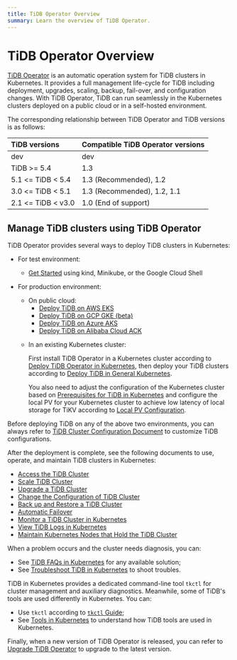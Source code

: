 ```yaml
---
title: TiDB Operator Overview
summary: Learn the overview of TiDB Operator.
---
```


# TiDB Operator Overview

[TiDB Operator](https://github.com/pingcap/tidb-operator) is an automatic operation system for TiDB clusters in Kubernetes. It provides a full management life-cycle for TiDB including deployment, upgrades, scaling, backup, fail-over, and configuration changes. With TiDB Operator, TiDB can run seamlessly in the Kubernetes clusters deployed on a public cloud or in a self-hosted environment.

The corresponding relationship between TiDB Operator and TiDB versions is as follows:

| TiDB versions | Compatible TiDB Operator versions |
|:---|:---|
| dev               | dev                 |
| TiDB >= 5.4       | 1.3                 |
| 5.1 <= TiDB < 5.4 | 1.3 (Recommended), 1.2      |
| 3.0 <= TiDB < 5.1 | 1.3 (Recommended), 1.2, 1.1 |
| 2.1 <= TiDB < v3.0| 1.0 (End of support)       |

## Manage TiDB clusters using TiDB Operator

TiDB Operator provides several ways to deploy TiDB clusters in Kubernetes:

+ For test environment:

    - [Get Started](get-started.md) using kind, Minikube, or the Google Cloud Shell

+ For production environment:

    + On public cloud:
        - [Deploy TiDB on AWS EKS](deploy-on-aws-eks.md)
        - [Deploy TiDB on GCP GKE (beta)](deploy-on-gcp-gke.md)
        - [Deploy TiDB on Azure AKS](deploy-on-azure-aks.md)
        - [Deploy TiDB on Alibaba Cloud ACK](deploy-on-alibaba-cloud.md)

    - In an existing Kubernetes cluster:

        First install TiDB Operator in a Kubernetes cluster according to [Deploy TiDB Operator in Kubernetes](deploy-tidb-operator.md), then deploy your TiDB clusters according to [Deploy TiDB in General Kubernetes](deploy-on-general-kubernetes.md).

        You also need to adjust the configuration of the Kubernetes cluster based on [Prerequisites for TiDB in Kubernetes](prerequisites.md) and configure the local PV for your Kubernetes cluster to achieve low latency of local storage for TiKV according to [Local PV Configuration](configure-storage-class.md#local-pv-configuration).

Before deploying TiDB on any of the above two environments, you can always refer to [TiDB Cluster Configuration Document](configure-a-tidb-cluster.md) to customize TiDB configurations.

After the deployment is complete, see the following documents to use, operate, and maintain TiDB clusters in Kubernetes:

+ [Access the TiDB Cluster](access-tidb.md)
+ [Scale TiDB Cluster](scale-a-tidb-cluster.md)
+ [Upgrade a TiDB Cluster](upgrade-a-tidb-cluster.md)
+ [Change the Configuration of TiDB Cluster](configure-a-tidb-cluster.md)
+ [Back up and Restore a TiDB Cluster](backup-restore-overview.md)
+ [Automatic Failover](use-auto-failover.md)
+ [Monitor a TiDB Cluster in Kubernetes](monitor-a-tidb-cluster.md)
+ [View TiDB Logs in Kubernetes](view-logs.md)
+ [Maintain Kubernetes Nodes that Hold the TiDB Cluster](maintain-a-kubernetes-node.md)

When a problem occurs and the cluster needs diagnosis, you can:

+ See [TiDB FAQs in Kubernetes](faq.md) for any available solution;
+ See [Troubleshoot TiDB in Kubernetes](tips.md) to shoot troubles.

TiDB in Kubernetes provides a dedicated command-line tool `tkctl` for cluster management and auxiliary diagnostics. Meanwhile, some of TiDB's tools are used differently in Kubernetes. You can:

+ Use `tkctl` according to [`tkctl` Guide](use-tkctl.md );
+ See [Tools in Kubernetes](tidb-toolkit.md) to understand how TiDB tools are used in Kubernetes.

Finally, when a new version of TiDB Operator is released, you can refer to [Upgrade TiDB Operator](upgrade-tidb-operator.md) to upgrade to the latest version.
